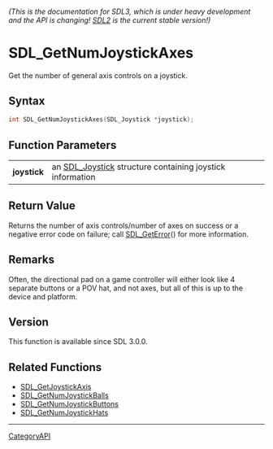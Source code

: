###### (This is the documentation for SDL3, which is under heavy development and the API is changing! [SDL2](https://wiki.libsdl.org/SDL2/) is the current stable version!)
# SDL_GetNumJoystickAxes

Get the number of general axis controls on a joystick.

## Syntax

```c
int SDL_GetNumJoystickAxes(SDL_Joystick *joystick);

```

## Function Parameters

|                  |                                                                           |
| ---------------- | ------------------------------------------------------------------------- |
| **joystick**     | an [SDL_Joystick](SDL_Joystick) structure containing joystick information |

## Return Value

Returns the number of axis controls/number of axes on success or a negative
error code on failure; call [SDL_GetError](SDL_GetError)() for more
information.

## Remarks

Often, the directional pad on a game controller will either look like 4
separate buttons or a POV hat, and not axes, but all of this is up to the
device and platform.

## Version

This function is available since SDL 3.0.0.

## Related Functions

* [SDL_GetJoystickAxis](SDL_GetJoystickAxis)
* [SDL_GetNumJoystickBalls](SDL_GetNumJoystickBalls)
* [SDL_GetNumJoystickButtons](SDL_GetNumJoystickButtons)
* [SDL_GetNumJoystickHats](SDL_GetNumJoystickHats)

----
[CategoryAPI](CategoryAPI)

